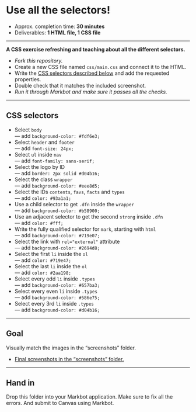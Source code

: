 # Use all the selectors!

- Approx. completion time: **30 minutes**
- Deliverables: **1 HTML file, 1 CSS file**

---

**A CSS exercise refreshing and teaching about all the different selectors.**

- *Fork this repository.*
- Create a new CSS file named `css/main.css` and connect it to the HTML.
- Write the [CSS selectors described below](#css-selectors) and add the requested properties.
- Double check that it matches the included screenshot.
- *Run it through Markbot and make sure it passes all the checks.*

---

## CSS selectors

- Select `body`<br>
  — add `background-color: #fdf6e3;`
- Select `header` and `footer`<br>
  — add `font-size: 24px;`
- Select `ul` inside `nav`<br>
  — add `font-family: sans-serif;`
- Select the logo by ID<br>
  — add `border: 2px solid #d04b16;`
- Select the class `wrapper`<br>
  — add `background-color: #eee8d5;`
- Select the IDs `contents`, `favs`, `facts` and `types`<br>
  — add `color: #93a1a1;`
- Use a child selector to get `.dfn` inside the `wrapper`<br>
  — add `background-color: #b58900;`
- Use an adjacent selector to get the second `strong` inside `.dfn`<br>
  — add `color: #fff;`
- Write the fully qualified selector for `mark`, starting with `html`<br>
  — add `background-color: #719e07;`
- Select the link with `rel="external"` attribute<br>
  — add `background-color: #2694d8;`
- Select the first `li` inside the `ol`<br>
  — add `color: #719e47;`
- Select the last `li` inside the `ol`<br>
  — add `color: #2aa198;`
- Select every odd `li` inside `.types`<br>
  — add `background-color: #657ba3;`
- Select every even `li` inside `.types`<br>
  — add `background-color: #586e75;`
- Select every 3rd `li` inside `.types`<br>
  — add `background-color: #d04b16;`

---

## Goal

Visually match the images in the “screenshots” folder.

- [Final screenshots in the “screenshots” folder.](screenshots)

---

## Hand in

Drop this folder into your Markbot application. Make sure to fix all the errors. And submit to Canvas using Markbot.
